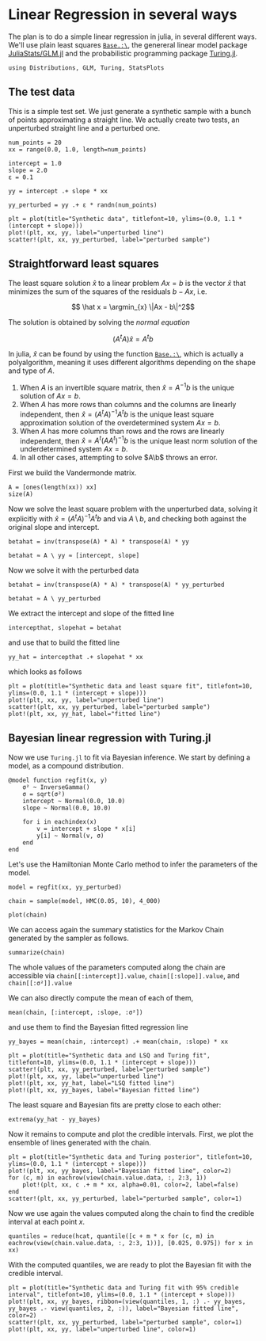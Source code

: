 # Linear Regression in several ways

The plan is to do a simple linear regression in julia, in several different ways. We'll use plain least squares [`Base.:\`](https://docs.julialang.org/en/v1/stdlib/LinearAlgebra/#Base.:\\-Tuple{AbstractMatrix,%20AbstractVecOrMat}), the genereral linear model package [JuliaStats/GLM.jl](https://juliastats.org/GLM.jl/stable/) and the probabilistic programming package [Turing.jl](https://turing.ml/stable/).

```@example linear_reg
using Distributions, GLM, Turing, StatsPlots
```

## The test data

This is a simple test set. We just generate a synthetic sample with a bunch of points approximating a straight line. We actually create two tests, an unperturbed straight line and a perturbed one.

```@example linear_reg
num_points = 20
xx = range(0.0, 1.0, length=num_points)

intercept = 1.0
slope = 2.0
ε = 0.1

yy = intercept .+ slope * xx

yy_perturbed = yy .+ ε * randn(num_points)

plt = plot(title="Synthetic data", titlefont=10, ylims=(0.0, 1.1 * (intercept + slope)))
plot!(plt, xx, yy, label="unperturbed line")
scatter!(plt, xx, yy_perturbed, label="perturbed sample")
```

## Straightforward least squares

The least square solution $\hat x$ to a linear problem $Ax = b$ is the vector $\hat x$ that minimizes the sum of the squares of the residuals $b - Ax$, i.e.
```math
    \hat x = \argmin_{x} \|Ax - b\|^2
```
The solution is obtained by solving the *normal equation*
```math
    (A^t A)\hat x = A^t b
```

In julia, $\hat x$ can be found by using the function [`Base.:\`](https://docs.julialang.org/en/v1/stdlib/LinearAlgebra/#Base.:\\-Tuple{AbstractMatrix,%20AbstractVecOrMat}), which is actually a polyalgorithm, meaning it uses different algorithms depending on the shape and type of $A$. 

1. When $A$ is an invertible square matrix, then $\hat x = A^{-1}b$ is the unique solution of $Ax = b$.
2. When $A$ has more rows than columns and the columns are linearly independent, then $\hat x = (A^tA)^{-1}A^tb$ is the unique least square approximation solution of the overdetermined system $Ax = b$.
3. When $A$ has more columns than rows and the rows are linearly independent, then $\hat x = A^t(AA^t)^{-1}b$ is the unique least norm solution of the underdetermined system $Ax = b$.
4. In all other cases, attempting to solve $A\b$ throws an error.

First we build the Vandermonde matrix.

```@example linear_reg
A = [ones(length(xx)) xx]
size(A)
```

Now we solve the least square problem with the unperturbed data, solving it explicitly with $\hat x = (A^tA)^{-1}A^tb$ and via $A \setminus b$, and checking both against the original slope and intercept.

```@example linear_reg
betahat = inv(transpose(A) * A) * transpose(A) * yy

betahat ≈ A \ yy ≈ [intercept, slope]
```

Now we solve it with the perturbed data

```@example linear_reg
betahat = inv(transpose(A) * A) * transpose(A) * yy_perturbed

betahat ≈ A \ yy_perturbed
```

We extract the intercept and slope of the fitted line

```@example linear_reg
intercepthat, slopehat = betahat
```

and use that to build the fitted line

```@example linear_reg
yy_hat = intercepthat .+ slopehat * xx 
```

which looks as follows

```@example linear_reg
plt = plot(title="Synthetic data and least square fit", titlefont=10, ylims=(0.0, 1.1 * (intercept + slope)))
plot!(plt, xx, yy, label="unperturbed line")
scatter!(plt, xx, yy_perturbed, label="perturbed sample")
plot!(plt, xx, yy_hat, label="fitted line")
```

## Bayesian linear regression with Turing.jl

Now we use `Turing.jl` to fit via Bayesian inference. We start by defining a model, as a compound distribution.

```@example linear_reg
@model function regfit(x, y)
    σ² ~ InverseGamma()
    σ = sqrt(σ²)
    intercept ~ Normal(0.0, 10.0)
    slope ~ Normal(0.0, 10.0)

    for i in eachindex(x)
        v = intercept + slope * x[i]
        y[i] ~ Normal(v, σ)
    end
end
```

Let's use the Hamiltonian Monte Carlo method to infer the parameters of the model.

```@example linear_reg
model = regfit(xx, yy_perturbed)

chain = sample(model, HMC(0.05, 10), 4_000)
```

```@example linear_reg
plot(chain)
```

We can access again the summary statistics for the Markov Chain generated by the sampler as follows.

```@example linear_reg
summarize(chain)
```

The whole values of the parameters computed along the chain are accessible via `chain[[:intercept]].value`, `chain[[:slope]].value`, and `chain[[:σ²]].value`

We can also directly compute the mean of each of them,

```@example linear_reg
mean(chain, [:intercept, :slope, :σ²])
```

and use them to find the Bayesian fitted regression line

```@example linear_reg
yy_bayes = mean(chain, :intercept) .+ mean(chain, :slope) * xx
```

```@example linear_reg
plt = plot(title="Synthetic data and LSQ and Turing fit", titlefont=10, ylims=(0.0, 1.1 * (intercept + slope)))
scatter!(plt, xx, yy_perturbed, label="perturbed sample")
plot!(plt, xx, yy, label="unperturbed line")
plot!(plt, xx, yy_hat, label="LSQ fitted line")
plot!(plt, xx, yy_bayes, label="Bayesian fitted line")
```

The least square and Bayesian fits are pretty close to each other:

```@example linear_reg
extrema(yy_hat - yy_bayes)
```

Now it remains to compute and plot the credible intervals. First, we plot the ensemble of lines generated with the chain.

```@example linear_reg
plt = plot(title="Synthetic data and Turing posterior", titlefont=10, ylims=(0.0, 1.1 * (intercept + slope)))
plot!(plt, xx, yy_bayes, label="Bayesian fitted line", color=2)
for (c, m) in eachrow(view(chain.value.data, :, 2:3, 1))
    plot!(plt, xx, c .+ m * xx, alpha=0.01, color=2, label=false)
end
scatter!(plt, xx, yy_perturbed, label="perturbed sample", color=1)
```

Now we use again the values computed along the chain to find the credible interval at each point $x$.

```@example linear_reg
quantiles = reduce(hcat, quantile([c + m * x for (c, m) in eachrow(view(chain.value.data, :, 2:3, 1))], [0.025, 0.975]) for x in xx)
```

With the computed quantiles, we are ready to plot the Bayesian fit with the credible interval.

```@example linear_reg
plt = plot(title="Synthetic data and Turing fit with 95% credible interval", titlefont=10, ylims=(0.0, 1.1 * (intercept + slope)))
plot!(plt, xx, yy_bayes, ribbon=(view(quantiles, 1, :) .- yy_bayes, yy_bayes .- view(quantiles, 2, :)), label="Bayesian fitted line", color=2)
scatter!(plt, xx, yy_perturbed, label="perturbed sample", color=1)
plot!(plt, xx, yy, label="unperturbed line", color=1)
```
